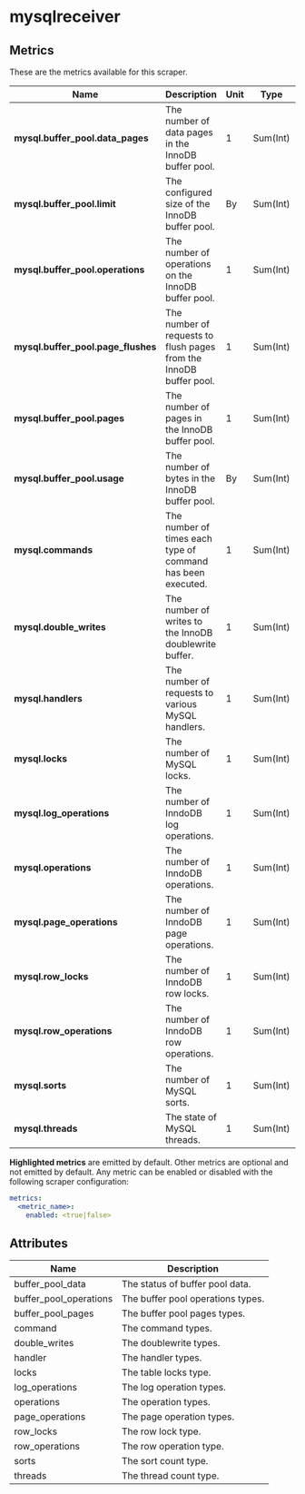 [comment]: <> (Code generated by mdatagen. DO NOT EDIT.)

# mysqlreceiver

## Metrics

These are the metrics available for this scraper.

| Name | Description | Unit | Type | Attributes |
| ---- | ----------- | ---- | ---- | ---------- |
| **mysql.buffer_pool.data_pages** | The number of data pages in the InnoDB buffer pool. | 1 | Sum(Int) | <ul> <li>buffer_pool_data</li> </ul> |
| **mysql.buffer_pool.limit** | The configured size of the InnoDB buffer pool. | By | Sum(Int) | <ul> </ul> |
| **mysql.buffer_pool.operations** | The number of operations on the InnoDB buffer pool. | 1 | Sum(Int) | <ul> <li>buffer_pool_operations</li> </ul> |
| **mysql.buffer_pool.page_flushes** | The number of requests to flush pages from the InnoDB buffer pool. | 1 | Sum(Int) | <ul> </ul> |
| **mysql.buffer_pool.pages** | The number of pages in the InnoDB buffer pool. | 1 | Sum(Int) | <ul> <li>buffer_pool_pages</li> </ul> |
| **mysql.buffer_pool.usage** | The number of bytes in the InnoDB buffer pool. | By | Sum(Int) | <ul> <li>buffer_pool_data</li> </ul> |
| **mysql.commands** | The number of times each type of command has been executed. | 1 | Sum(Int) | <ul> <li>command</li> </ul> |
| **mysql.double_writes** | The number of writes to the InnoDB doublewrite buffer. | 1 | Sum(Int) | <ul> <li>double_writes</li> </ul> |
| **mysql.handlers** | The number of requests to various MySQL handlers. | 1 | Sum(Int) | <ul> <li>handler</li> </ul> |
| **mysql.locks** | The number of MySQL locks. | 1 | Sum(Int) | <ul> <li>locks</li> </ul> |
| **mysql.log_operations** | The number of InndoDB log operations. | 1 | Sum(Int) | <ul> <li>log_operations</li> </ul> |
| **mysql.operations** | The number of InndoDB operations. | 1 | Sum(Int) | <ul> <li>operations</li> </ul> |
| **mysql.page_operations** | The number of InndoDB page operations. | 1 | Sum(Int) | <ul> <li>page_operations</li> </ul> |
| **mysql.row_locks** | The number of InndoDB row locks. | 1 | Sum(Int) | <ul> <li>row_locks</li> </ul> |
| **mysql.row_operations** | The number of InndoDB row operations. | 1 | Sum(Int) | <ul> <li>row_operations</li> </ul> |
| **mysql.sorts** | The number of MySQL sorts. | 1 | Sum(Int) | <ul> <li>sorts</li> </ul> |
| **mysql.threads** | The state of MySQL threads. | 1 | Sum(Int) | <ul> <li>threads</li> </ul> |

**Highlighted metrics** are emitted by default. Other metrics are optional and not emitted by default.
Any metric can be enabled or disabled with the following scraper configuration:

```yaml
metrics:
  <metric_name>:
    enabled: <true|false>
```

## Attributes

| Name | Description |
| ---- | ----------- |
| buffer_pool_data | The status of buffer pool data. |
| buffer_pool_operations | The buffer pool operations types. |
| buffer_pool_pages | The buffer pool pages types. |
| command | The command types. |
| double_writes | The doublewrite types. |
| handler | The handler types. |
| locks | The table locks type. |
| log_operations | The log operation types. |
| operations | The operation types. |
| page_operations | The page operation types. |
| row_locks | The row lock type. |
| row_operations | The row operation type. |
| sorts | The sort count type. |
| threads | The thread count type. |
